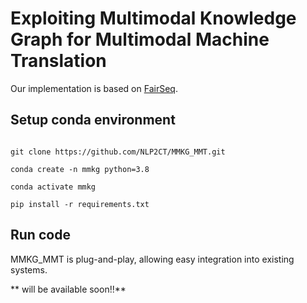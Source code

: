 # Exploiting Multimodal Knowledge Graph for Multimodal Machine Translation

Our implementation is based on [FairSeq](https://github.com/pytorch/fairseq.git).

## Setup conda environment

```

git clone https://github.com/NLP2CT/MMKG_MMT.git

conda create -n mmkg python=3.8

conda activate mmkg

pip install -r requirements.txt

```

## Run code

MMKG_MMT is plug-and-play, allowing easy integration into existing systems.

** will be available soon!!**
